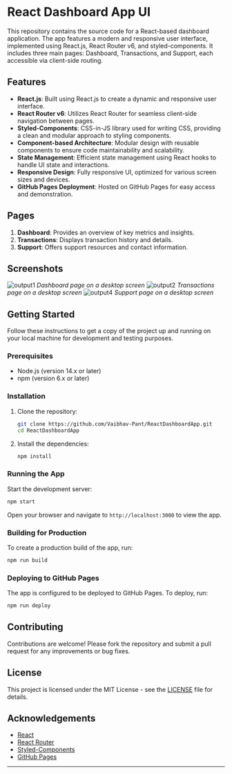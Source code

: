 # React Dashboard App UI

This repository contains the source code for a React-based dashboard application. The app features a modern and responsive user interface, implemented using React.js, React Router v6, and styled-components. It includes three main pages: Dashboard, Transactions, and Support, each accessible via client-side routing.

## Features

- **React.js**: Built using React.js to create a dynamic and responsive user interface.
- **React Router v6**: Utilizes React Router for seamless client-side navigation between pages.
- **Styled-Components**: CSS-in-JS library used for writing CSS, providing a clean and modular approach to styling components.
- **Component-based Architecture**: Modular design with reusable components to ensure code maintainability and scalability.
- **State Management**: Efficient state management using React hooks to handle UI state and interactions.
- **Responsive Design**: Fully responsive UI, optimized for various screen sizes and devices.
- **GitHub Pages Deployment**: Hosted on GitHub Pages for easy access and demonstration.

## Pages

1. **Dashboard**: Provides an overview of key metrics and insights.
2. **Transactions**: Displays transaction history and details.
3. **Support**: Offers support resources and contact information.

## Screenshots

![output1](https://github.com/Vaibhav-Pant/ReactProjects/assets/132343877/bd6202b8-d43b-4797-a0ad-44c8c35eb6d4)
*Dashboard page on a desktop screen*
![output2](https://github.com/Vaibhav-Pant/ReactProjects/assets/132343877/e04d7416-4726-4e4f-89df-d909b8a8a9b9)
*Transactions page on a desktop screen*
![output4](https://github.com/Vaibhav-Pant/ReactProjects/assets/132343877/463aa376-0a3f-41cc-a659-1b1e0fae15bd)
*Support page on a desktop screen*

## Getting Started

Follow these instructions to get a copy of the project up and running on your local machine for development and testing purposes.

### Prerequisites

- Node.js (version 14.x or later)
- npm (version 6.x or later)

### Installation

1. Clone the repository:
   ```bash
   git clone https://github.com/Vaibhav-Pant/ReactDashboardApp.git
   cd ReactDashboardApp
   ```

2. Install the dependencies:
   ```bash
   npm install
   ```

### Running the App

Start the development server:
```bash
npm start
```

Open your browser and navigate to `http://localhost:3000` to view the app.

### Building for Production

To create a production build of the app, run:
```bash
npm run build
```

### Deploying to GitHub Pages

The app is configured to be deployed to GitHub Pages. To deploy, run:
```bash
npm run deploy
```

## Contributing

Contributions are welcome! Please fork the repository and submit a pull request for any improvements or bug fixes.

## License

This project is licensed under the MIT License - see the [LICENSE](LICENSE) file for details.

## Acknowledgements

- [React](https://reactjs.org/)
- [React Router](https://reactrouter.com/)
- [Styled-Components](https://styled-components.com/)
- [GitHub Pages](https://pages.github.com/)

---

